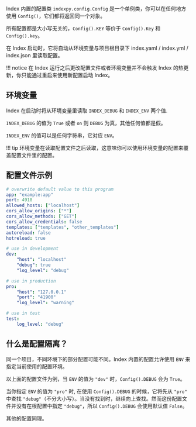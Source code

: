 Index 内置的配置类 `indexpy.config.Config` 是一个单例类，你可以在任何地方使用 `Config()`，它们都将返回同一个对象。

所有配置都是大小写无关的，`Config().KEY` 等价于 `Config().Key` 和 `Config().key`。

在 Index 启动时，它将自动从环境变量与项目根目录下 index.yaml / index.yml / index.json 里读取配置。

!!! notice
    在 Index 运行之后更改配置文件或者环境变量并不会触发 Index 的热更新，你只能通过重启来使用新配置启动 Index。

## 环境变量

Index 在启动时将从环境变量里读取 `INDEX_DEBUG` 和 `INDEX_ENV` 两个值.

`INDEX_DEBUG` 的值为 `True` 或者 `on` 则 `DEBUG` 为真，其他任何值都是假。

`INDEX_ENV` 的值可以是任何字符串，它对应 `ENV`。

!!! tip
    环境变量在读取配置文件之后读取，这意味你可以使用环境变量的配置来覆盖配置文件里的配置。

## 配置文件示例

```yaml
# overwrite default value to this program
app: "example:app"
port: 4918
allowed_hosts: ["localhost"]
cors_allow_origins: ["*"]
cors_allow_methods: ["GET"]
cors_allow_credentials: false
templates: ["templates", "other_templates"]
autoreload: false
hotreload: true

# use in development
dev:
    "host": "localhost"
    "debug": true
    "log_level": "debug"

# use in production
pro:
    "host": "127.0.0.1"
    "port": "41900"
    "log_level": "warning"

# use in test
test:
    log_level: "debug"
```

## 什么是配置隔离？

同一个项目，不同环境下的部分配置可能不同。Index 内置的配置允许使用 `ENV` 来指定当前使用的配置环境。

以上面的配置文件为例，当 `ENV` 的值为 `"dev"` 时，`Config().DEBUG` 会为 `True`。

当你指定 `ENV` 的值为 `"pro"` 时, 在使用 `Config().DEBUG` 的时候，它将先从 `"pro"` 中查找 `"debug"`（不分大小写）。当没有找到时，继续向上查找。然而这份配置文件并没有在根配置中指定 `"debug"`，所以 `Config().DEBUG` 会使用默认值 `False`。

其他的配置同理。

